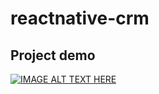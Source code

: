 # reactnative-crm

## Project demo

[![IMAGE ALT TEXT HERE](http://img.youtube.com/vi/IOhLXEH31xs&t=1s/0.jpg)](https://www.youtube.com/watch?v=IOhLXEH31xs&t=1s "React native - CRM app demo")
